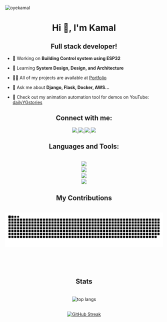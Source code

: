 <p align="left"> <img src="https://komarev.com/ghpvc/?username=oyekamal&label=Profile%20views&color=0e75b6&style=flat" alt="oyekamal" /> </p>

<h1 align="center">Hi 👋, I'm Kamal</h1>
<h2 align="center">Full stack developer!</h2>

- 🔭 Working on **Building Control system using ESP32** 

- 🌱 Learning **System Design, Design, and Architecture**

- 👨‍💻 All of my projects are available at [Portfolio](https://oykamal.netlify.app/)

- 💬 Ask me about **Django, Flask, Docker, AWS...**
  
- 🔧 Check out my animation automation tool for demos on YouTube: [dailyYGstories](https://www.youtube.com/@DailyYGStories/shorts)

<h2 align="Center">Connect with me:</h2>
 
<div align="center"> 
  <a href="mailto:oyekamalkhan@gmail.com">
    <img src="https://img.shields.io/badge/Gmail-333333?style=for-the-badge&logo=gmail&logoColor=red" />
  </a>
  <a href="https://linkedin.com/in/muhammad-kamal-025600121" target="_blank">
    <img src="https://img.shields.io/badge/LinkedIn-0077B5?style=for-the-badge&logo=linkedin&logoColor=white" target="_blank" />
  </a>
  <a href="https://oykamal.netlify.app/" target="_blank">
     <img src="https://img.shields.io/badge/Portfolio-FF5722?style=for-the-badge&logo=todoist&logoColor=white" target="_blank" /> <!-- sqlite, safari, google-chrome are other good icon options -->
  </a>
   <a href="https://instagram.com/oykamal" target="_blank">
     <img src="https://img.shields.io/badge/Instagram-E4405F?style=for-the-badge&logo=instagram&logoColor=white" target="_blank" /> <!-- sqlite, safari, google-chrome are other good icon options -->
  </a>
</div>

<h2 align="center">Languages and Tools:</h2>
<br/>

<div align="center">
    <img src="https://skillicons.dev/icons?i=docker,python,javascript,typescript,django,c,java,mysql,flask" /><br>
    <img src="https://skillicons.dev/icons?i=fastapi,elasticsearch,kafka,linux,opencv,postgres,postman,rabbitmq,selenium" />
    <br>
    <img src="https://skillicons.dev/icons?i=react,bootstrap,arduino,aws,bash,cassandra,github,git,ubuntu" />
    <br>
        <img src="https://skillicons.dev/icons?i=redis" />
</div>

<div align="center">
  <h2>My Contributions</h2>
  <br>
  <img alt="snake eating my contributions" src="https://raw.githubusercontent.com/oyekamal/oyekamal/output/github-contribution-grid-snake.svg" />
  
  <br/><br/><br/>
</div>

<h2 align="center"> Stats </h2>
<br>
<div align="center">

  <img width=325 align="center" src="https://github-readme-stats-salesp07.vercel.app/api/top-langs/?username=oyekamal&hide=HTML&langs_count=8&layout=compact&theme=gruvbox&border_radius=10&size_weight=0.5&count_weight=0.5&exclude_repo=github-readme-stats" alt="top langs" />

<br/>

<br/>

<a href="https://git.io/streak-stats"><img src="https://streak-stats.demolab.com?user=oyekamal&theme=gruvbox" alt="GitHub Streak" /></a>

</div>
